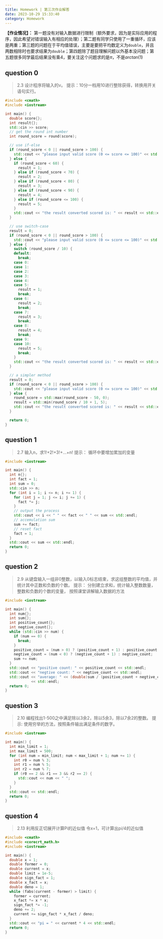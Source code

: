 ```yaml
---
title: Homework | 第三次作业解答
date: 2023-10-29 15:33:40
category: Homework
---
```



**【作业情况】：** 第一题没有对输入数据进行限制（额外要求，因为是实际应用的程序，因此希望对错误输入有相应的处理）；第二题有同学只使用了一重循环，应该是两重；第三题的问题在于平均值错误，主要是要把平均数定义为`double`，并且两数相除时也要求结果为`double`；第四题除了题目理解问题以外基本没问题；第五题很多同学最后结果没有乘4，要关注这个问题求的是$\pi$，不是$arctan(1)$

<!--more-->

## question 0

> 2.3   设计程序将输入的v。
> 提示：10分一档用10进行整除获得，转换用开关语句实行。

```cpp
#include <cmath>
#include <iostream>

int main() {
  double score{};
  int result{};
  std::cin >> score;
  // get the round int number
  int round_score = round(score);

  // use if-else
  if (round_score < 0 || round_score > 100) {
    std::cout << "please input valid score (0 <= score <= 100)" << std::endl;
  } else {
    if (round_score < 60) {
      result = 1;
    } else if (round_score < 70) {
      result = 2;
    } else if (round_score < 80) {
      result = 3;
    } else if (round_score < 90) {
      result = 4;
    } else if (round_score <= 100) {
      result = 5;
    }
    std::cout << "the result converted scored is: " << result << std::endl;
  }

  // use switch-case
  result = 0;
  if (round_score < 0 || round_score > 100) {
    std::cout << "please input valid score (0 <= score <= 100)" << std::endl;
  } else {
    switch (round_score / 10) {
    default:
      break;
    case 0:
    case 1:
    case 2:
    case 3:
    case 4:
    case 5:
      result = 1;
      break;
    case 6:
      result = 2;
      break;
    case 7:
      result = 3;
      break;
    case 8:
      result = 4;
      break;
    case 9:
    case 10:
      result = 5;
      break;
    }
    std::cout << "the result converted scored is: " << result << std::endl;
  }

  // a simpler method
  result = 0;
  if (round_score < 0 || round_score > 100) {
    std::cout << "please input valid score (0 <= score <= 100)" << std::endl;
  } else {
    round_score = std::max(round_score - 50, 0);
    result = std::min(round_score / 10 + 1, 5);
    std::cout << "the result converted scored is: " << result << std::endl;
  }

  return 0;
}
```

## question 1

> 2.7 输入n，求1!+2!+3!+…+n!
> 提示： 循环中要增加累加的变量

```cpp
#include <iostream>

int main() {
  int n{};
  int fact = 1;
  int sum = 0;
  std::cin >> n;
  for (int i = 1; i <= n; i += 1) {
    for (int j = 1; j <= i; j += 1) {
      fact *= j;
    }
    // output the process
    std::cout << i << " " << fact << " " << sum << std::endl;
    // accemulation sum
    sum += fact;
    // reset fact
    fact = 1;
  }
  std::cout << sum << std::endl;
  return 0;
}
```

## question 2

> 2.9 从键盘输入一组非0整数，以输入0标志结束，求这组整数的平均值，并统计其中正数和负数的个数。
> 提示： 分别建立求和，统计输入整数数量，整数和负数的个数的变量， 按照课堂讲解输入数据的方法

```cpp
#include <iostream>

int main() {
  int num{};
  int sum{};
  int positive_count{};
  int negtive_count{};
  while (std::cin >> num) {
    if (num == 0) {
      break;
    }
    positive_count = (num > 0) ? (positive_count + 1) : positive_count;
    negtive_count = (num < 0) ? (negtive_count + 1) : negtive_count;
    sum += num;
  }
  std::cout << "positive count: " << positive_count << std::endl;
  std::cout << "negtive count: " << negtive_count << std::endl;
  std::cout << "average: " << (double)sum / (positive_count + negtive_count)
            << std::endl;
  return 0;
}
```

## question 3

> 2.10 编程找出1-500之中满足除以3余2，除以5余3，除以7余2的整数。
> 提示:  使用穷举的方法，按照条件输出满足条件的数字。

```cpp
#include <iostream>

int main() {
  int min_limit = 1;
  int max_limit = 500;
  for (int num = min_limit; num < max_limit + 1; num += 1) {
    int r0 = num % 3;
    int r1 = num % 5;
    int r2 = num % 7;
    if (r0 == 2 && r1 == 3 && r2 == 2) {
      std::cout << num << " ";
    }
  }
  std::cout << std::endl;
  return 0;
}
```

## question 4

> 2.13 利用反正切展开计算Pi的近似值   令x=1，可计算出pi/4的近似值

```cpp
#include <cmath>
#include <corecrt_math.h>
#include <iostream>

int main() {
  double x = 1;
  double former = 0;
  double current = x;
  double limit = 1e-5;
  double sign_fact = 1;
  double x_fact = x;
  double deno = 1;
  while (fabs(current - former) > limit) {
    former = current;
    x_fact *= x * x;
    sign_fact *= -1;
    deno += 2;
    current += sign_fact * x_fact / deno;
  }
  std::cout << "pi = " << current * 4 << std::endl;
  return 0;
}
```
